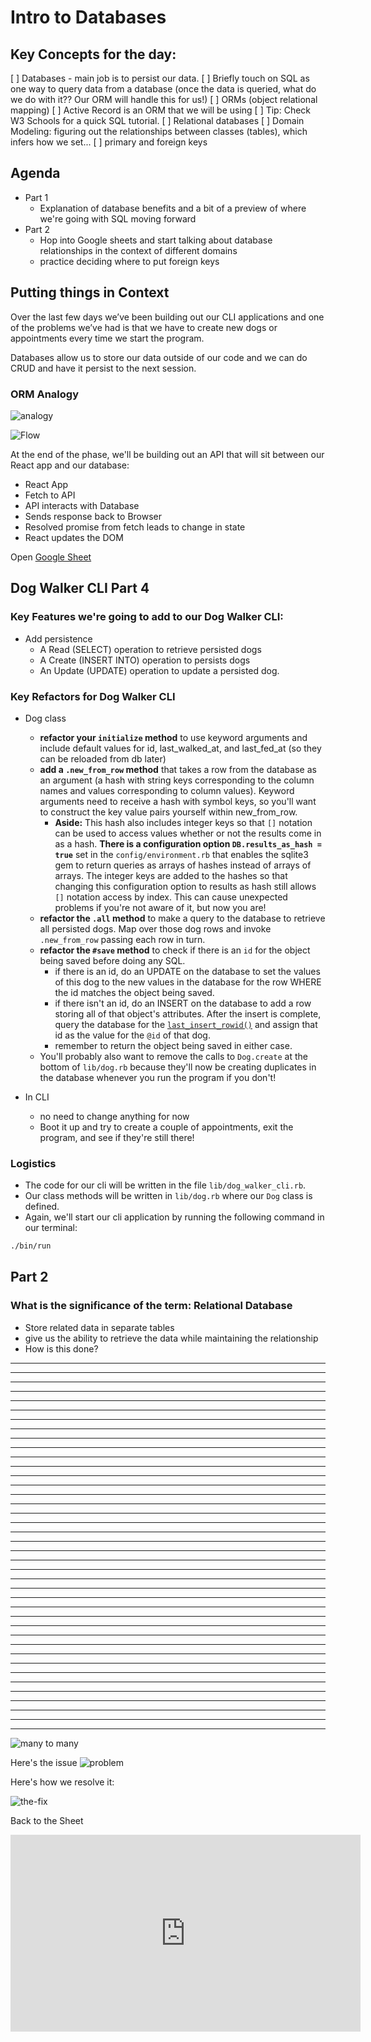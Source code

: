 # Intro to Databases

## Key Concepts for the day:

[ ]  Databases - main job is to persist our data.
[ ]  Briefly touch on SQL as one way to query data from a database (once the data is queried, what do we do with it?? Our ORM will handle this for us!)
[ ]  ORMs (object relational mapping)
[ ]  Active Record is an ORM that we will be using
[ ]  Tip: Check W3 Schools for a quick SQL tutorial.
[ ]  Relational databases
[ ]  Domain Modeling: figuring out the relationships between classes (tables), which infers how we set... 
[ ]  primary and foreign keys

## Agenda

- Part 1 
  - Explanation of database benefits 
  and a bit of a preview of where we're going with SQL moving forward
- Part 2 
  - Hop into Google sheets and start talking about database relationships in the context of different domains
  - practice deciding where to put foreign keys

## Putting things in Context
Over the last few days we’ve been building out our CLI applications and one of the problems we’ve had is that we have to create new dogs or appointments every time we start the program.

Databases allow us to store our data outside of our code and we can do CRUD and have it persist to the next session.

### ORM Analogy
![analogy](./analogy.drawio.svg)

![Flow](./object-method-sql-query-return.drawio.svg)

At the end of the phase, we'll be building out an API that will sit between our React app and our database:

- React App
- Fetch to API
- API interacts with Database
- Sends response back to Browser
- Resolved promise from fetch leads to change in state
- React updates the DOM


Open [Google Sheet](https://docs.google.com/spreadsheets/d/1XV8ixdHveb2Z5aOMQknPdsNCNmo3JZvXX4criCrNXAo/edit#gid=0)

## Dog Walker CLI Part 4
### Key Features we're going to add to our Dog Walker CLI:

- Add persistence
  - A Read (SELECT) operation to retrieve persisted dogs
  - A Create (INSERT INTO) operation to persists dogs
  - An Update (UPDATE) operation to update a persisted dog.

### Key Refactors for Dog Walker CLI

- Dog class
  - **refactor your `initialize` method** to use keyword arguments and include default values for id, last_walked_at, and last_fed_at (so they can be reloaded from db later)
  - **add a `.new_from_row` method** that takes a row from the database as an argument (a hash with string keys corresponding to the column names and values corresponding to column values). Keyword arguments need to receive a hash with symbol keys, so you'll want to construct the key value pairs yourself within new_from_row. 
    - **Aside:** This hash also includes integer keys so that `[]` notation can be used to access values whether or not the results come in as a hash. **There is a configuration option `DB.results_as_hash = true`** set in the `config/environment.rb` that enables the sqlite3 gem to return queries as arrays of hashes instead of arrays of arrays. The integer keys are added to the hashes so that changing this configuration option to results as hash still allows `[]` notation access by index. This can cause unexpected problems if you're not aware of it, but now you are!
  - **refactor the `.all` method** to make a query to the database to retrieve all persisted dogs. Map over those dog rows and invoke `.new_from_row` passing each row in turn.
  - **refactor the `#save` method** to check if there is an `id` for the object being saved before doing any SQL.
    - if there is an id, do an UPDATE on the database to set the values of this dog to the new values in the database for the row WHERE the id matches the object being saved.
    - if there isn't an id, do an INSERT on the database to add a row storing all of that object's attributes. After the insert is complete, query the database for the [`last_insert_rowid()`](https://www.w3resource.com/sqlite/core-functions-last_insert_rowid.php) and assign that id as the value for the `@id` of that dog.
    - remember to return the object being saved in either case.
  - You'll probably also want to remove the calls to `Dog.create` at the bottom of `lib/dog.rb` because they'll now be creating duplicates in the database whenever you run the program if you don't!
  
- In CLI
  - no need to change anything for now
  - Boot it up and try to create a couple of appointments, exit the program, and see if they're still there!

### Logistics

- The code for our cli will be written in the file `lib/dog_walker_cli.rb`. 
- Our class methods will be written in `lib/dog.rb` where our `Dog` class is defined.
- Again, we'll start our cli application by running the following command in our terminal:

```bash
./bin/run
```


## Part 2

### What is the significance of the term: Relational Database 

- Store related data in separate tables
- give us the ability to retrieve the data while maintaining the relationship
- How is this done?
--------------------------------------
--------------------------------------
--------------------------------------
--------------------------------------
--------------------------------------
--------------------------------------
--------------------------------------
--------------------------------------
--------------------------------------
--------------------------------------
--------------------------------------
--------------------------------------
--------------------------------------
--------------------------------------
--------------------------------------
--------------------------------------
--------------------------------------
--------------------------------------
--------------------------------------
--------------------------------------
--------------------------------------
--------------------------------------
--------------------------------------
--------------------------------------
--------------------------------------
--------------------------------------
--------------------------------------
--------------------------------------
--------------------------------------
--------------------------------------
--------------------------------------
--------------------------------------
--------------------------------------
--------------------------------------
--------------------------------------
--------------------------------------
--------------------------------------
--------------------------------------
--------------------------------------
--------------------------------------
![many to many](./many-to-many.drawio.svg)

Here's the issue
![problem](./the-problem.drawio.svg)

Here's how we resolve it:

![the-fix](./the-fix.drawio.svg)

Back to the Sheet

<iframe width="560" height="315" src="https://www.youtube.com/embed/c5GAS_PMXDs" title="YouTube video player" frameborder="0" allow="accelerometer; autoplay; clipboard-write; encrypted-media; gyroscope; picture-in-picture" allowfullscreen></iframe>